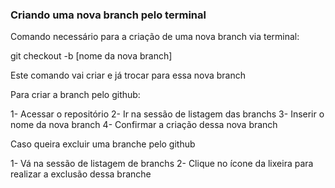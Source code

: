 ### Criando uma nova branch pelo terminal

Comando necessário para a criação de uma nova branch via terminal:

git checkout -b [nome da nova branch]

Este comando vai criar e já trocar para essa nova branch

Para criar a branch pelo github:

1- Acessar o repositório
2- Ir na sessão de listagem das branchs
3- Inserir o nome da nova branch
4- Confirmar a criação dessa nova branch

Caso queira excluir uma branche pelo github

1- Vá na sessão de listagem de branchs
2- Clique no ícone da lixeira para realizar a exclusão dessa branche